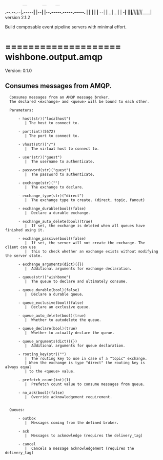             __       __    __
  .--.--.--|__.-----|  |--|  |--.-----.-----.-----.
  |  |  |  |  |__ --|     |  _  |  _  |     |  -__|
  |________|__|_____|__|__|_____|_____|__|__|_____|
                                     version 2.1.2

  Build composable event pipeline servers with minimal effort.


  ====================
  wishbone.output.amqp
  ====================

  Version: 0.1.0

  Consumes messages from AMQP.
  ----------------------------


      Consumes messages from an AMQP message broker.
      The declared <exchange> and <queue> will be bound to each other.

      Parameters:

          - host(str)("localhost")
             | The host to connect to.

          - port(int)(5672)
             | The port to connect to.

          - vhost(str)("/")
             |  The virtual host to connect to.

          - user(str)("guest")
             |  The username to authenticate.

          - password(str)("guest")
             |  The password to authenticate.

          - exchange(str)("")
             |  The exchange to declare.

          - exchange_type(str)("direct")
             |  The exchange type to create. (direct, topic, fanout)

          - exchange_durable(bool)(false)
             |  Declare a durable exchange.

          - exchange_auto_delete(bool)(true)
             |  If set, the exchange is deleted when all queues have finished using it.

          - exchange_passive(bool)(false)
             |  If set, the server will not create the exchange. The client can use
             |  this to check whether an exchange exists without modifying the server state.

          - exchange_arguments(dict)({})
             |  Additional arguments for exchange declaration.

          - queue(str)("wishbone")
             |  The queue to declare and ultimately consume.

          - queue_durable(bool)(false)
             |  Declare a durable queue.

          - queue_exclusive(bool)(false)
             |  Declare an exclusive queue.

          - queue_auto_delete(bool)(true)
             |  Whether to autodelete the queue.

          - queue_declare(bool)(true)
             |  Whether to actually declare the queue.

          - queue_arguments(dict)({})
             |  Additional arguments for queue declaration.

          - routing_key(str)("")
             |  The routing key to use in case of a "topic" exchange.
             | When the exchange is type "direct" the routing key is always equal
             | to the <queue> value.

          - prefetch_count(int)(1)
             |  Prefetch count value to consume messages from queue.

          - no_ack(bool)(false)
             |  Override acknowledgement requirement.


      Queues:

          - outbox
             |  Messages coming from the defined broker.

          - ack
             |  Messages to acknowledge (requires the delivery_tag)

          - cancel
             |  Cancels a message acknowledgement (requires the delivery_tag)

